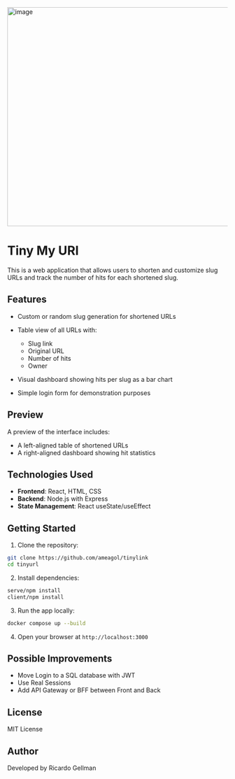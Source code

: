 <img width="1040" height="501" alt="image" src="https://github.com/user-attachments/assets/a12f47ea-8a28-497d-8862-792dcfc41361" />


# Tiny My URl

This is a web application that allows users to shorten and customize slug URLs and track the number of hits for each shortened slug.

## Features

* Custom or random slug generation for shortened URLs
* Table view of all URLs with:

  * Slug link
  * Original URL
  * Number of hits
  * Owner
* Visual dashboard showing hits per slug as a bar chart
* Simple login form for demonstration purposes

## Preview

A preview of the interface includes:

* A left-aligned table of shortened URLs
* A right-aligned dashboard showing hit statistics

## Technologies Used

* **Frontend**: React, HTML, CSS
* **Backend**: Node.js with Express
* **State Management**: React useState/useEffect

## Getting Started

1. Clone the repository:

```bash
git clone https://github.com/ameagol/tinylink
cd tinyurl
```

2. Install dependencies:

```bash
serve/npm install
client/npm install
```

3. Run the app locally:

```bash
docker compose up --build
```

4. Open your browser at `http://localhost:3000`

## Possible Improvements

* Move Login to a SQL database with JWT
* Use Real Sessions
* Add API Gateway or BFF between Front and Back

## License

MIT License

## Author

Developed by Ricardo Gellman
